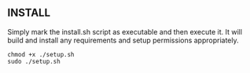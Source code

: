 INSTALL
--------

Simply mark the install.sh script as executable and then execute it.
It will build and install any requirements and setup permissions appropriately.

	chmod +x ./setup.sh
	sudo ./setup.sh
